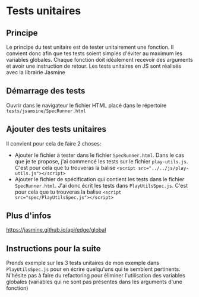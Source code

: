 # Tests unitaires

## Principe
Le principe du test unitaire est de tester unitairement une fonction. Il convient donc afin que tes tests soient simples d'éviter au maximum les variables globales. Chaque fonction doit idéalement recevoir des arguments et avoir une instruction de retour. Les tests unitaires en JS sont réalisés avec la librairie Jasmine

## Démarrage des tests
Ouvrir dans le navigateur le fichier HTML placé dans le répertoire `tests/jsamsine/SpecRunner.html`

## Ajouter des tests unitaires
Il convient pour cela de faire 2 choses:
* Ajouter le fichier à tester dans le fichier `SpecRunner.html`. Dans le cas que je te propose, j'ai commencé les tests sur le fichier `play-utils.js`. C'est pour cela que tu trouveras la balise `<script src="../../js/play-utils.js"></script>`
* Ajouter le fichier de spécification qui contient les tests dans le fichier `SpecRunner.html`. J'ai donc écrit les tests dans `PlayUtilsSpec.js`. C'est pour cela que tu trouveras la balise `<script src="spec/PlayUtilsSpec.js"></script>`

## Plus d'infos
https://jasmine.github.io/api/edge/global

## Instructions pour la suite
Prends exemple sur les 3 tests unitaires de mon exemple dans `PlayUtilsSpec.js` pour en écrire quelqu'uns qui te semblent pertinents. N'hésite pas à faire du refactoring pour éliminer l'utilisation des variables globales (variables qui ne sont pas présentes dans les arguments d'une fonction)
